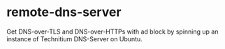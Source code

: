 # remote-dns-server
Get DNS-over-TLS and DNS-over-HTTPs with ad block by spinning up an instance of Technitium DNS-Server on Ubuntu.  
